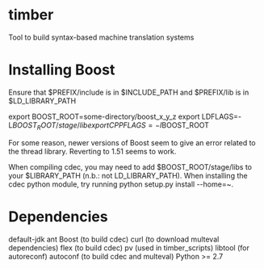 timber
======

Tool to build syntax-based machine translation systems

Installing Boost
================
Ensure that $PREFIX/include is in $INCLUDE_PATH and
$PREFIX/lib is in $LD_LIBRARY_PATH

export BOOST_ROOT=some-directory/boost_x_y_z
export LDFLAGS=-L$BOOST_ROOT/stage/lib
export CPPFLAGS=-I$BOOST_ROOT

For some reason, newer versions of Boost seem to give an error related to the thread library.
Reverting to 1.51 seems to work.

When compiling cdec, you may need to add $BOOST_ROOT/stage/libs to your $LIBRARY_PATH (n.b.: not LD_LIBRARY_PATH).
When installing the cdec python module, try running python setup.py install --home=~.

Dependencies
============
default-jdk
ant
Boost (to build cdec)
curl (to download multeval dependencies)
flex (to build cdec)
pv (used in timber_scripts)
libtool (for autoreconf)
autoconf (to build cdec and multeval)
Python >= 2.7
